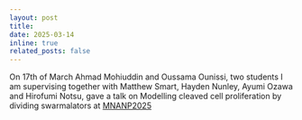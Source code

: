 ```yaml
---
layout: post
title: 
date: 2025-03-14
inline: true
related_posts: false
---
```


On 17th of March Ahmad Mohiuddin and Oussama Ounissi, two students I am supervising together with Matthew Smart, Hayden Nunley, Ayumi Ozawa and Hirofumi Notsu, gave a talk on Modelling cleaved cell proliferation by dividing swarmalators at [MNANP2025](https://jftrabago.github.io/MNANP2025/program/)